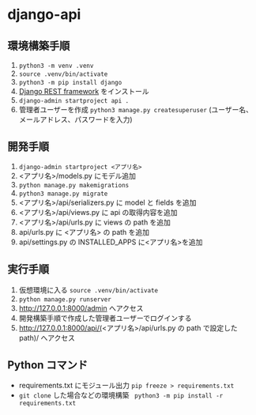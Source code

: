 # django-api

## 環境構築手順

1. `python3 -m venv .venv`
1. `source .venv/bin/activate`
1. `python3 -m pip install django`
1. [Django REST framework](https://www.django-rest-framework.org/) をインストール
1. `django-admin startproject api .`
1. 管理者ユーザーを作成
   `python3 manage.py createsuperuser`
   (ユーザー名、メールアドレス、パスワードを入力)

## 開発手順

1. `django-admin startproject <アプリ名>`
1. <アプリ名>/models.py にモデル追加
1. `python manage.py makemigrations`
1. `python3 manage.py migrate`
1. <アプリ名>/api/serializers.py に model と fields を追加
1. <アプリ名>/api/views.py に api の取得内容を追加
1. <アプリ名>/api/urls.py に views の path を追加
1. api/urls.py に <アプリ名> の path を追加
1. api/settings.py の INSTALLED_APPS に<アプリ名>を追加

## 実行手順

1. 仮想環境に入る `source .venv/bin/activate`
1. `python manage.py runserver`
1. http://127.0.0.1:8000/admin へアクセス
1. 開発構築手順で作成した管理者ユーザーでログインする
1. http://127.0.0.1:8000/api/(<アプリ名>/api/urls.py の path で設定した path)/ へアクセス

## Python コマンド

- requirements.txt にモジュール出力
  `pip freeze > requirements.txt`
- `git clone` した場合などの環境構築
  ` python3 -m pip install -r requirements.txt`
